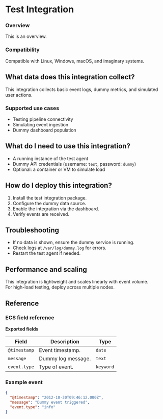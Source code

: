 # Test Integration

### Overview

This is an overview.

### Compatibility

Compatible with Linux, Windows, macOS, and imaginary systems.

## What data does this integration collect?

This integration collects basic event logs, dummy metrics, and simulated user actions.

### Supported use cases

- Testing pipeline connectivity  
- Simulating event ingestion  
- Dummy dashboard population

## What do I need to use this integration?

- A running instance of the test agent  
- Dummy API credentials (username: `test`, password: `dummy`)  
- Optional: a container or VM to simulate load

## How do I deploy this integration?

1. Install the test integration package.  
2. Configure the dummy data source.  
3. Enable the integration via the dashboard.  
4. Verify events are received.

## Troubleshooting

- If no data is shown, ensure the dummy service is running.  
- Check logs at `/var/log/dummy.log` for errors.  
- Restart the test agent if needed.

## Performance and scaling

This integration is lightweight and scales linearly with event volume.  
For high-load testing, deploy across multiple nodes.

## Reference

### ECS field reference

**Exported fields**

| Field       | Description         | Type    |
|-------------|---------------------|---------|
| `@timestamp`| Event timestamp.    | `date`  |
| `message`   | Dummy log message.  | `text`  |
| `event.type`| Type of event.      | `keyword` |

### Example event

```json
{
  "@timestamp": "2012-10-30T09:46:12.000Z",
  "message": "Dummy event triggered",
  "event.type": "info"
}
